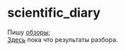 # scientific_diary
Пишу [обзоры](https://drive.google.com/drive/folders/1al-mXSHIKgi7QOsPTwbuMEe0zRmiUF-g);  
[Здесь](https://docs.google.com/document/d/1BlnzKnkFNLjAKtAYg4N0vL2_PVTMCvRsUOQWvSDu7gs/edit?usp=sharing) пока что результаты разбора.
